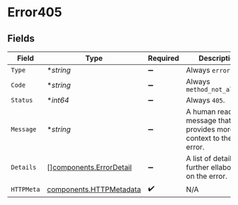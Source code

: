 # Error405


## Fields

| Field                                                              | Type                                                               | Required                                                           | Description                                                        | Example                                                            |
| ------------------------------------------------------------------ | ------------------------------------------------------------------ | ------------------------------------------------------------------ | ------------------------------------------------------------------ | ------------------------------------------------------------------ |
| `Type`                                                             | **string*                                                          | :heavy_minus_sign:                                                 | Always `error`.                                                    | error                                                              |
| `Code`                                                             | **string*                                                          | :heavy_minus_sign:                                                 | Always `method_not_allowed`                                        | method_not_allowed                                                 |
| `Status`                                                           | **int64*                                                           | :heavy_minus_sign:                                                 | Always `405`.                                                      | 405                                                                |
| `Message`                                                          | **string*                                                          | :heavy_minus_sign:                                                 | A human readable message that provides more context to the error.  | Method Not Allowed                                                 |
| `Details`                                                          | [][components.ErrorDetail](../../models/components/errordetail.md) | :heavy_minus_sign:                                                 | A list of details that further ellaborate on the error.            |                                                                    |
| `HTTPMeta`                                                         | [components.HTTPMetadata](../../models/components/httpmetadata.md) | :heavy_check_mark:                                                 | N/A                                                                |                                                                    |